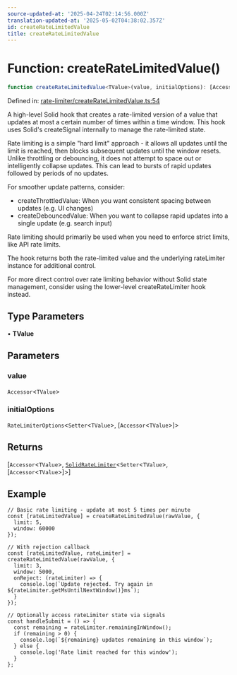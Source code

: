 ```yaml
---
source-updated-at: '2025-04-24T02:14:56.000Z'
translation-updated-at: '2025-05-02T04:38:02.357Z'
id: createRateLimitedValue
title: createRateLimitedValue
---
```


<!-- DO NOT EDIT: this page is autogenerated from the type comments -->

# Function: createRateLimitedValue()

```ts
function createRateLimitedValue<TValue>(value, initialOptions): [Accessor<TValue>, SolidRateLimiter<Setter<TValue>, [Accessor<TValue>]>]
```

Defined in: [rate-limiter/createRateLimitedValue.ts:54](https://github.com/TanStack/pacer/blob/main/packages/solid-pacer/src/rate-limiter/createRateLimitedValue.ts#L54)

A high-level Solid hook that creates a rate-limited version of a value that updates at most a certain number of times within a time window.
This hook uses Solid's createSignal internally to manage the rate-limited state.

Rate limiting is a simple "hard limit" approach - it allows all updates until the limit is reached, then blocks
subsequent updates until the window resets. Unlike throttling or debouncing, it does not attempt to space out
or intelligently collapse updates. This can lead to bursts of rapid updates followed by periods of no updates.

For smoother update patterns, consider:
- createThrottledValue: When you want consistent spacing between updates (e.g. UI changes)
- createDebouncedValue: When you want to collapse rapid updates into a single update (e.g. search input)

Rate limiting should primarily be used when you need to enforce strict limits, like API rate limits.

The hook returns both the rate-limited value and the underlying rateLimiter instance for additional control.

For more direct control over rate limiting behavior without Solid state management,
consider using the lower-level createRateLimiter hook instead.

## Type Parameters

• **TValue**

## Parameters

### value

`Accessor`\<`TValue`\>

### initialOptions

`RateLimiterOptions`\<`Setter`\<`TValue`\>, \[`Accessor`\<`TValue`\>\]\>

## Returns

\[`Accessor`\<`TValue`\>, [`SolidRateLimiter`](../interfaces/solidratelimiter.md)\<`Setter`\<`TValue`\>, \[`Accessor`\<`TValue`\>\]\>\]

## Example

```tsx
// Basic rate limiting - update at most 5 times per minute
const [rateLimitedValue] = createRateLimitedValue(rawValue, {
  limit: 5,
  window: 60000
});

// With rejection callback
const [rateLimitedValue, rateLimiter] = createRateLimitedValue(rawValue, {
  limit: 3,
  window: 5000,
  onReject: (rateLimiter) => {
    console.log(`Update rejected. Try again in ${rateLimiter.getMsUntilNextWindow()}ms`);
  }
});

// Optionally access rateLimiter state via signals
const handleSubmit = () => {
  const remaining = rateLimiter.remainingInWindow();
  if (remaining > 0) {
    console.log(`${remaining} updates remaining in this window`);
  } else {
    console.log('Rate limit reached for this window');
  }
};
```
